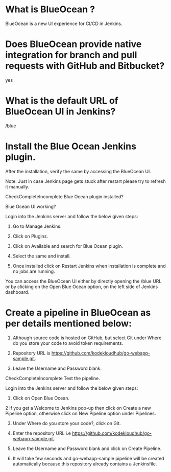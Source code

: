 # What is BlueOcean ?

BlueOcean is a new UI experience for CI/CD in Jenkins.

# Does BlueOcean provide native integration for branch and pull requests with GitHub and Bitbucket?
yes

# What is the default URL of BlueOcean UI in Jenkins?
<jenkins url>/blue

# Install the Blue Ocean Jenkins plugin.
After the installation, verify the same by accessing the BlueOcean UI.


Note: Just in case Jenkins page gets stuck after restart please try to refresh it manually.

CheckCompleteIncomplete
Blue Ocean plugin installed?

Blue Ocean UI working?

Login into the Jenkins server and follow the below given steps:

1. Go to Manage Jenkins.
2. Click on Plugins.
3. Click on Available and search for Blue Ocean plugin.
4. Select the same and install.

5. Once installed click on Restart Jenkins when installation is complete and no jobs are running.


You can access the BlueOcean UI either by directly opening the <jenkins-url>/blue URL or by clicking on the Open Blue Ocean option, on the left side of Jenkins dashboard.


# Create a pipeline in BlueOcean as per details mentioned below:


1. Although source code is hosted on GitHub, but select Git under Where do you store your code to avoid token requirements.

2. Repository URL is https://github.com/kodekloudhub/go-webapp-sample.git.

3. Leave the Username and Password blank.

CheckCompleteIncomplete
Test the pipeline.


Login into the Jenkins server and follow the below given steps:


1. Click on Open Blue Ocean.

2 If you get a Welcome to Jenkins pop-up then click on Create a new Pipeline option, otherwise click on New Pipeline option under Pipelines.

3. Under Where do you store your code?, click on Git.

4. Enter the repository URL i.e https://github.com/kodekloudhub/go-webapp-sample.git.

5. Leave the Username and Password blank and click on Create Pipeline.

6. It will take few seconds and go-webapp-sample pipeline will be created automatically because this repository already contains a Jenkinsfile.
